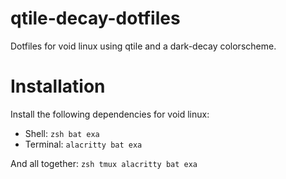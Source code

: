 # qtile-decay-dotfiles
Dotfiles for void linux using qtile and a dark-decay colorscheme.

# Installation

Install the following dependencies for void linux:
* Shell: `zsh bat exa`
* Terminal: `alacritty bat exa`


And all together:
`zsh tmux alacritty bat exa `
